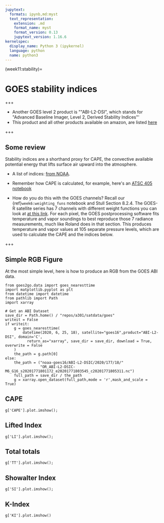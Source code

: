 ```yaml
---
jupytext:
  formats: ipynb,md:myst
  text_representation:
    extension: .md
    format_name: myst
    format_version: 0.13
    jupytext_version: 1.16.6
kernelspec:
  display_name: Python 3 (ipykernel)
  language: python
  name: python3
---
```


(week11:stability)=
# GOES stability indices

+++

- Another GOES level 2 product is ""ABI-L2-DSI", which stands for "Advanced Baseline Imager, Level 2, Derived Stability Indices"'
- This product and all other products available on amazon, are listed
  [here](https://docs.opendata.aws/noaa-goes16/cics-readme.html)

+++

## Some review

Stability indices are a shorthand proxy for CAPE, the convective available potential energy that lifts surface air upward into the atmosphere.

- A list of indices: [from NOAA](https://www.weather.gov/lmk/indices).  

- Remember how  CAPE is calculated, for example, here's an [ATSC 405 notebook](https://phaustin.github.io/a405_2024/notebooks/worksheets/cape_part1.html)

- How do you do this with the GOES channels?  Recall our {ref}`week6:weighting_funs` notebook and Stull Section 8.2.4.  The GOES-R satellite series has 7 channels with different weight functions you can look at
[at this link](https://cimss.ssec.wisc.edu/goes-wf/plot-viewer/#/plot-viewer/plot/model/abi18/default/20250323_1200Z/50,240).  For each pixel, the GOES postprocessing software fits temperature and vapor soundings to best reproduce those 7 radiance measurements, much like Roland does in that section.  This produces temperature and vapor values at 105 separate pressure levels, which are used to calculate the CAPE and the indices below.

+++

## Simple RGB Figure
At the most simple level, here is how to produce an RGB from the GOES ABI data.

```{code-cell} ipython3
from goes2go.data import goes_nearesttime
import matplotlib.pyplot as plt 
from datetime import datetime
from pathlib import Path
import xarray
```

```{code-cell} ipython3
# Get an ABI Dataset
save_dir = Path.home() / "repos/a301/satdata/goes" 
writeit = False
if writeit:
    g = goes_nearesttime(
        datetime(2020, 6, 25, 18), satellite="goes16",product="ABI-L2-DSI", domain='C', 
          return_as="xarray", save_dir = save_dir, download = True, overwrite = False
    )
    the_path = g.path[0]
else:
    the_path = ("noaa-goes16/ABI-L2-DSIC/2020/177/18/"
                "OR_ABI-L2-DSIC-M6_G16_s20201771801172_e20201771803545_c20201771805311.nc")
    full_path = save_dir / the_path
    g = xarray.open_dataset(full_path,mode = 'r',mask_and_scale = True)
```

## CAPE

```{code-cell} ipython3
g['CAPE'].plot.imshow();
```

## Lifted Index

```{code-cell} ipython3
g['LI'].plot.imshow();
```

## Total totals

```{code-cell} ipython3
g['TT'].plot.imshow();
```

## Showalter Index

```{code-cell} ipython3
g['SI'].plot.imshow();
```

## K-Index

```{code-cell} ipython3
g['KI'].plot.imshow()
```

```{code-cell} ipython3

```
